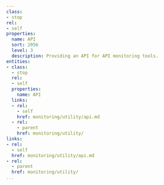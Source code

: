 ```yaml
---
class:
- stop
rel:
- self
properties:
  name: API
  sort: 2056
  level: 3
  description: Providing an API for API monitoring tools.
entities:
- class:
  - stop
  rel:
  - self
  properties:
    name: API
  links:
  - rel:
    - self
    href: monitoring/utility/api.md
  - rel:
    - parent
    href: monitoring/utility/
links:
- rel:
  - self
  href: monitoring/utility/api.md
- rel:
  - parent
  href: monitoring/utility/
...
```

